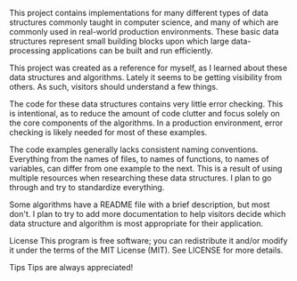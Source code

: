 This project contains implementations for many different types of data structures commonly taught in computer science, and many of which are commonly used in real-world production environments. These basic data structures represent small building blocks upon which large data-processing applications can be built and run efficiently.

This project was created as a reference for myself, as I learned about these data structures and algorithms. Lately it seems to be getting visibility from others. As such, visitors should understand a few things.

The code for these data structures contains very little error checking. This is intentional, as to reduce the amount of code clutter and focus solely on the core components of the algorithms. In a production environment, error checking is likely needed for most of these examples.

The code examples generally lacks consistent naming conventions. Everything from the names of files, to names of functions, to names of variables, can differ from one example to the next. This is a result of using multiple resources when researching these data structures. I plan to go through and try to standardize everything.

Some algorithms have a README file with a brief description, but most don't. I plan to try to add more documentation to help visitors decide which data structure and algorithm is most appropriate for their application.

License
This program is free software; you can redistribute it and/or modify it under the terms of the MIT License (MIT). See LICENSE for more details.

Tips
Tips are always appreciated!
